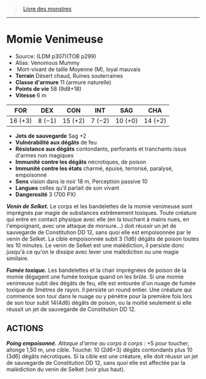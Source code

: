 ﻿> [Livre des monstres](tome_of_beasts.md)

---

# Momie Venimeuse

- Source: (LDM p307)(TOB p299)
- Alias: Venomous Mummy
-  Mort-vivant de taille Moyenne (M), loyal mauvais
- **Terrain** Désert chaud, Ruines souterraines
- **Classe d'armure** 11 (armure naturelle)
- **Points de vie** 58 (9d8+18)
- **Vitesse** 6 m

|FOR|DEX|CON|INT|SAG|CHA|
|---|---|---|---|---|---|
|16 (+3)|8 (−1)|15 (+2)|7 (−2)|10 (+0)|14 (+2)|

- **Jets de sauvegarde** Sag +2
- **Vulnérabilité aux dégâts** de feu
- **Résistance aux dégâts** contondants, perforants et tranchants issus d'armes non magiques
- **Immunité contre les dégâts** nécrotiques, de poison
- **Immunité contre les états** charmé, épuisé, terrorisé, paralysé, empoisonné
- **Sens** vision dans le noir 18 m, Perception passive 10
- **Langues** celles qu'il parlait de son vivant
- **Dangerosité** 3 (700 PX)

**_Venin de Selket._** Le corps et les bandelettes de la momie venimeuse sont imprégnés par magie de substances extrêmement toxiques. Toute créature qui entre en contact physique avec elle (en la touchant à mains nues, en l'empoignant, avec une attaque de morsure...) doit réussir un jet de sauvegarde de Constitution DD 12, sans quoi elle est empoisonnée par le venin de Selket. La cible empoisonnée subit 3 (1d6) dégâts de poison toutes les 10 minutes. Le venin de Selket est une malédiction, il persiste donc jusqu'à ce qu'on le dissipe avec lever une malédiction ou une magie similaire.

**_Fumée toxique._** Les bandelettes et la chair imprégnées de poison de la momie dégagent une fumée toxique quand on les brûle. Si une momie venimeuse subit des dégâts de feu, elle est entourée d'un nuage de fumée toxique de 3mètres de rayon. Il persiste un round entier. Une créature qui commence son tour dans le nuage ou y pénètre pour la première fois lors de son tour subit 14(4d6) dégâts de poison, ou la moitié seulement si elle réussit un jet de sauvegarde de Constitution DD 12.

## ACTIONS

**_Poing empoisonné._** _Attaque d'arme au corps à corps :_ +5 pour toucher, allonge 1,50 m, une cible. Touché: 10 (2d6+3) dégâts contondants plus 10 (3d6) dégâts nécrotiques. Si la cible est une créature, elle doit réussir un jet de sauvegarde de Constitution DD 12, sans quoi elle est affectée par la malédiction du venin de Selket (voir plus haut).

